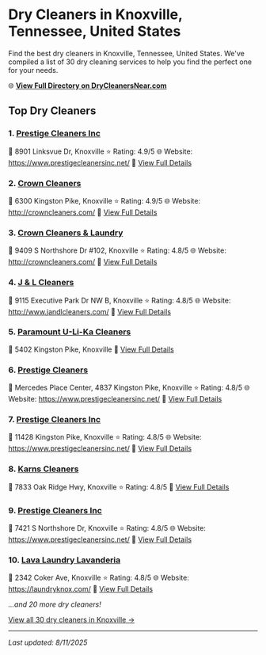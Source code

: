 # Dry Cleaners in Knoxville, Tennessee, United States

Find the best dry cleaners in Knoxville, Tennessee, United States. We've compiled a list of 30 dry cleaning services to help you find the perfect one for your needs.

🌐 **[View Full Directory on DryCleanersNear.com](https://drycleanersnear.com/city/US/Tennessee/Knoxville)**

## Top Dry Cleaners

### 1. [Prestige Cleaners Inc](https://drycleanersnear.com/dryCleaner/686492ad19eecc1ffc8c67b5/prestige-cleaners-inc)
📍 8901 Linksvue Dr, Knoxville
⭐ Rating: 4.9/5
🌐 Website: https://www.prestigecleanersinc.net/
🔗 [View Full Details](https://drycleanersnear.com/dryCleaner/686492ad19eecc1ffc8c67b5/prestige-cleaners-inc)

### 2. [Crown Cleaners](https://drycleanersnear.com/dryCleaner/686492ad19eecc1ffc8c67d2/crown-cleaners)
📍 6300 Kingston Pike, Knoxville
⭐ Rating: 4.9/5
🌐 Website: http://crowncleaners.com/
🔗 [View Full Details](https://drycleanersnear.com/dryCleaner/686492ad19eecc1ffc8c67d2/crown-cleaners)

### 3. [Crown Cleaners & Laundry](https://drycleanersnear.com/dryCleaner/686492ad19eecc1ffc8c6796/crown-cleaners-laundry)
📍 9409 S Northshore Dr #102, Knoxville
⭐ Rating: 4.8/5
🌐 Website: http://crowncleaners.com/
🔗 [View Full Details](https://drycleanersnear.com/dryCleaner/686492ad19eecc1ffc8c6796/crown-cleaners-laundry)

### 4. [J & L Cleaners](https://drycleanersnear.com/dryCleaner/686492ad19eecc1ffc8c67f0/j-l-cleaners)
📍 9115 Executive Park Dr NW B, Knoxville
⭐ Rating: 4.8/5
🌐 Website: http://www.jandlcleaners.com/
🔗 [View Full Details](https://drycleanersnear.com/dryCleaner/686492ad19eecc1ffc8c67f0/j-l-cleaners)

### 5. [Paramount U-Li-Ka Cleaners](https://drycleanersnear.com/dryCleaner/686492ad19eecc1ffc8c6aa7/paramount-u-li-ka-cleaners)
📍 5402 Kingston Pike, Knoxville
🔗 [View Full Details](https://drycleanersnear.com/dryCleaner/686492ad19eecc1ffc8c6aa7/paramount-u-li-ka-cleaners)

### 6. [Prestige Cleaners](https://drycleanersnear.com/dryCleaner/686492ad19eecc1ffc8c680e/prestige-cleaners)
📍 Mercedes Place Center, 4837 Kingston Pike, Knoxville
⭐ Rating: 4.8/5
🌐 Website: https://www.prestigecleanersinc.net/
🔗 [View Full Details](https://drycleanersnear.com/dryCleaner/686492ad19eecc1ffc8c680e/prestige-cleaners)

### 7. [Prestige Cleaners Inc](https://drycleanersnear.com/dryCleaner/686492ad19eecc1ffc8c682c/prestige-cleaners-inc)
📍 11428 Kingston Pike, Knoxville
⭐ Rating: 4.8/5
🌐 Website: https://www.prestigecleanersinc.net/
🔗 [View Full Details](https://drycleanersnear.com/dryCleaner/686492ad19eecc1ffc8c682c/prestige-cleaners-inc)

### 8. [Karns Cleaners](https://drycleanersnear.com/dryCleaner/686492ad19eecc1ffc8c68c0/karns-cleaners)
📍 7833 Oak Ridge Hwy, Knoxville
⭐ Rating: 4.8/5
🔗 [View Full Details](https://drycleanersnear.com/dryCleaner/686492ad19eecc1ffc8c68c0/karns-cleaners)

### 9. [Prestige Cleaners Inc](https://drycleanersnear.com/dryCleaner/686492ad19eecc1ffc8c693a/prestige-cleaners-inc)
📍 7421 S Northshore Dr, Knoxville
⭐ Rating: 4.8/5
🌐 Website: https://www.prestigecleanersinc.net/
🔗 [View Full Details](https://drycleanersnear.com/dryCleaner/686492ad19eecc1ffc8c693a/prestige-cleaners-inc)

### 10. [Lava Laundry Lavanderia](https://drycleanersnear.com/dryCleaner/686492ae19eecc1ffc8c6b61/lava-laundry-lavanderia)
📍 2342 Coker Ave, Knoxville
⭐ Rating: 4.8/5
🌐 Website: https://laundryknox.com/
🔗 [View Full Details](https://drycleanersnear.com/dryCleaner/686492ae19eecc1ffc8c6b61/lava-laundry-lavanderia)


*...and 20 more dry cleaners!*

[View all 30 dry cleaners in Knoxville →](https://drycleanersnear.com/city/US/Tennessee/Knoxville)

---

*Last updated: 8/11/2025*
